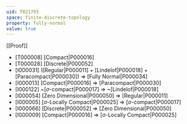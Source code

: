 ```yaml
---
uid: T021793
space: finite-discrete-topology
property: fully-normal
value: true
---
```

[[Proof]]

* [T000008] [Compact|P000016]
* [T000028] [Discrete|P000052]
* [I000031] ([Regular|P000011] + [Lindelof|P000018] + [Paracompact|P000030]) => [Fully Normal|P000034]
* [I000013] [Compact|P000016] => [Paracompact|P000030]
* [I000122] ~[$\sigma$-compact|P000017] => ~[Lindelof|P000018]
* [I000054] [Zero Dimensional|P000050] => [Regular|P000011]
* [I000005] [$\sigma$-Locally Compact|P000025] => [$\sigma$-compact|P000017]
* [I000066] [Discrete|P000052] => [Zero Dimensional|P000050]
* [I000009] [Compact|P000016] => [$\sigma$-Locally Compact|P000025]

